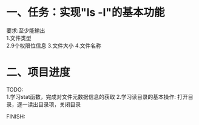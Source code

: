 # 一、任务：实现"ls -l"的基本功能  
要求:至少能输出  
1.文件类型  
2.9个权限位信息
3.文件大小
4.文件名称

# 二、项目进度  
TODO:  
1.学习stat函数，完成对文件元数据信息的获取
2.学习读目录的基本操作: 打开目录，逐一读出目录项，关闭目录

FINISH:  

